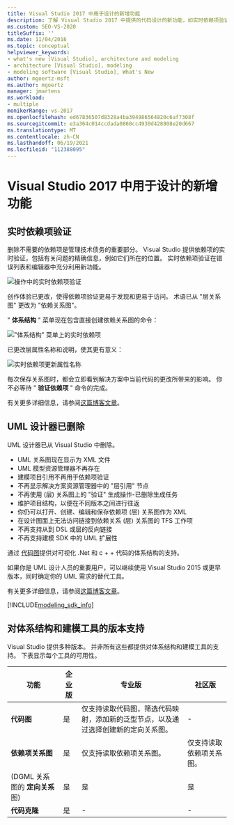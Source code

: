 ```yaml
---
title: Visual Studio 2017 中用于设计的新增功能
description: 了解 Visual Studio 2017 中提供的代码设计的新功能，如实时依赖项验证。
ms.custom: SEO-VS-2020
titleSuffix: ''
ms.date: 11/04/2016
ms.topic: conceptual
helpviewer_keywords:
- what's new [Visual Studio], architecture and modeling
- architecture [Visual Studio], modeling
- modeling software [Visual Studio], What's New
author: mgoertz-msft
ms.author: mgoertz
manager: jmartens
ms.workload:
- multiple
monikerRange: vs-2017
ms.openlocfilehash: ed67836507d8328a4ba394986564820c6af7308f
ms.sourcegitcommit: e3a364c014ccdada0860cc4930d428808e20d667
ms.translationtype: MT
ms.contentlocale: zh-CN
ms.lasthandoff: 06/19/2021
ms.locfileid: "112388095"
---
```

# <a name="whats-new-for-design-in-visual-studio-2017"></a>Visual Studio 2017 中用于设计的新增功能

## <a name="live-dependency-validation"></a>实时依赖项验证

删除不需要的依赖项是管理技术债务的重要部分。 Visual Studio 提供依赖项的实时验证，包括有关问题的精确信息，例如它们所在的位置。 实时依赖项验证在错误列表和编辑器中充分利用新功能。

![操作中的实时依赖项验证](media/dep-validation-whatsnew-01.png)

创作体验已更改，使得依赖项验证更易于发现和更易于访问。 术语已从 "层关系图" 更改为 "依赖关系图"。

" **体系结构** " 菜单现在包含直接创建依赖关系图的命令：

!["体系结构" 菜单上的实时依赖项](media/dep-validation-whatsnew-02.png)

已更改层属性名称和说明，使其更有意义：

![实时依赖项更新属性名称](media/dep-validation-whatsnew-03.png)

每次保存关系图时，都会立即看到解决方案中当前代码的更改所带来的影响。 你不必等待 " **验证依赖项** " 命令的完成。

有关更多详细信息，请参阅[这篇博客文章](https://devblogs.microsoft.com/devops/live-architecture-dependency-validation-in-visual-studio-15-preview-5/)。

## <a name="uml-designers-have-been-removed"></a>UML 设计器已删除

UML 设计器已从 Visual Studio 中删除。

* UML 关系图现在显示为 XML 文件
* UML 模型资源管理器不再存在
* 建模项目引用不再用于依赖项验证
* 不再显示解决方案资源管理器中的 "层引用" 节点
* 不再使用 (层) 关系图上的 "验证" 生成操作-已删除生成任务
* 维护项目结构，以便在不同版本之间进行往返
* 你仍可以打开、创建、编辑和保存依赖项 (层) 关系图作为 XML
* 在设计图面上无法访问链接到依赖关系 (层) 关系图的 TFS 工作项
* 不再支持从到 DSL 或层的反向链接
* 不再支持建模 SDK 中的 UML 扩展性

通过 [代码图](map-dependencies-across-your-solutions.md)提供对可视化 .Net 和 c + + 代码的体系结构的支持。

如果你是 UML 设计人员的重要用户，可以继续使用 Visual Studio 2015 或更早版本，同时确定你的 UML 需求的替代工具。

有关更多详细信息，请参阅[这篇博客文章](https://devblogs.microsoft.com/devops/uml-designers-have-been-removed-layer-designer-now-supports-live-architectural-analysis/)。

[!INCLUDE[modeling_sdk_info](includes/modeling_sdk_info.md)]

## <a name="edition-support-for-architecture-and-modeling-tools"></a><a name="VersionSupport" />对体系结构和建模工具的版本支持

Visual Studio 提供多种版本。 并非所有这些都提供对体系结构和建模工具的支持。 下表显示每个工具的可用性。

|**功能**|**企业版**|**专业版**|**社区版**|
|-|-|-|-|
|**代码图**|是|仅支持读取代码图，筛选代码映射，添加新的泛型节点，以及通过选择创建新的定向关系图。|-|
|**依赖项关系图**|是|仅支持读取依赖项关系图。|仅支持读取依赖项关系图。|
| (DGML 关系图的 **定向关系** 图) |是|是|是|
|**代码克隆**|是|-|-|
